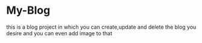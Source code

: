 # My-Blog
this is a blog project in which you can create,update and delete the blog you desire and you can even add image to that

